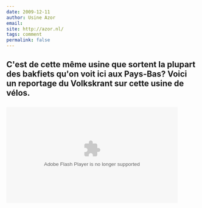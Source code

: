 ```yaml
---
date: 2009-12-11
author: Usine Azor
email: 
site: http://azor.nl/
tags: comment
permalink: false
---
```


C'est de cette même usine que sortent la plupart des bakfiets qu'on voit ici aux Pays-Bas? Voici un reportage du Volkskrant sur cette usine de vélos.
<br/><br/>
<object classid="clsid:D27CDB6E-AE6D-11cf-96B8-444553540000" width="450" height="253"><param name="movie" value="http://www.vk.tv/volkskrant.nl/flash/vk_main.swf?c=1149654"></param><param name="allowFullScreen" value="true"></param><param name="allowscriptaccess" value="always"></param><param name="wmode" value="opaque"></param><embed src="http://www.vk.tv/volkskrant.nl/flash/vk_main.swf?c=1149654" type="application/x-shockwave-flash" allowscriptaccess="always" allowfullscreen="true" wmode="opaque" width="450" height="253"></embed></object>
---